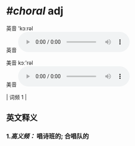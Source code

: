 # ***\#choral*** adj
英音 'kɔːrəl  
英音
<audio src="./media/choral-b.aac" controls="controls"></audio>

美音 kɔː'rəl  
美音
<audio src="./media/choral.aac" controls="controls"></audio>



| 词频 1 |  

英文释义
---
### 1.*高义频：* **唱诗班的; 合唱队的**  



